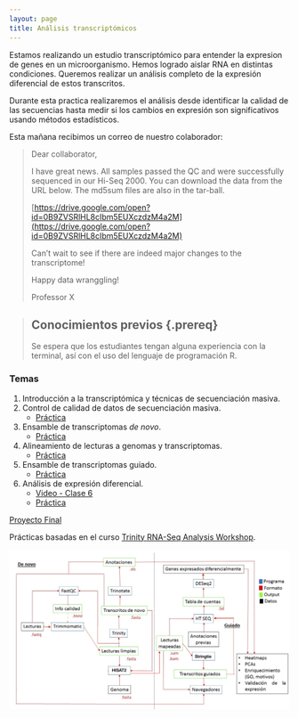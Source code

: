 ```yaml
---
layout: page
title: Análisis transcriptómicos
---
```


Estamos realizando un estudio transcriptómico para entender la expresion de genes
en un microorganismo. Hemos logrado aislar RNA en distintas condiciones. Queremos 
realizar un análisis completo de la expresión diferencial de estos transcritos. 

Durante esta practica realizaremos el análisis desde identificar la calidad de las secuencias
hasta medir si los cambios en expresión son significativos usando métodos estadísticos.

Esta mañana recibimos un correo de nuestro colaborador:

>
>Dear collaborator,
>
>I have great news. All samples passed the QC and were successfully sequenced in 
>our Hi-Seq 2000. You can download the data from the URL below. The md5sum files are also 
>in the tar-ball.  
>
>[https://drive.google.com/open?id=0B9ZVSRlHL8cIbm5EUXczdzM4a2M](https://drive.google.com/open?id=0B9ZVSRlHL8cIbm5EUXczdzM4a2M)
>
>Can’t wait to see if there are indeed major changes to the transcriptome! 
>
>Happy data wranggling!
>
>Professor X


> ## Conocimientos previos {.prereq}
>
> Se espera que los estudiantes tengan alguna experiencia con la terminal,
> así con el uso del lenguaje de programación R. 


### Temas

1. Introducción a la transcriptómica y técnicas de secuenciación masiva. 
2. Control de calidad de datos de secuenciación masiva.
	* [Práctica](01-quality.html)
3. Ensamble de transcriptomas *de novo*.
	* [Práctica](02-assembly_denovo.html)
4. Alineamiento de lecturas a genomas y transcriptomas.
	* [Práctica](03-mapping.html)
5. Ensamble de transcriptomas guiado.
	* [Práctica](05-assembly_guided.html)
6. Análisis de expresión diferencial.
	* [Video - Clase 6](https://www.dropbox.com/s/uzk28uvse2bjblt/Clase_6_Transcriptomica_BI_2021.mp4?dl=0)
	* [Práctica](04-expression.html)

[Proyecto Final](final_project.html)

Prácticas basadas en el curso [Trinity RNA-Seq Analysis Workshop](https://github.com/trinityrnaseq/RNASeq_Trinity_Tuxedo_Workshop/wiki).

![Diagrama de ensamble de transcriptomas](SLIDES/Transcriptomics_Workflow.png)


<!--
1. Introducción a la transcriptómica y técnicas de secuenciación masiva. 
	* [Video - Clase 1](https://www.dropbox.com/s/si9qwnqec5rsmrn/Clase_1_Transcriptomica_BI_2021.mp4?dl=0)
2. Control de calidad de datos de secuenciación masiva.
	* [Video - Clase 2](https://www.dropbox.com/s/1fdjnciue25o1dd/Clase_2_Transcriptomica_BI_2021.mp4?dl=0)
	* [Práctica](01-quality.html)
3. Ensamble de transcriptomas *de novo*.
	* [Video - Clase 3](https://www.dropbox.com/s/8g6id88zkoomz6f/Clase_3_Transcriptomica_BI_2021.mp4?dl=0)
	* [Práctica](02-assembly_denovo.html)
4. Alineamiento de lecturas a genomas y transcriptomas.
	* [Video - Clase 4](https://www.dropbox.com/s/clljr07subkdwnz/Clase_4_Transcriptomica_BI_2021.mp4?dl=0)
	* [Práctica](03-mapping.html)
5. Ensamble de transcriptomas guiado.
	* [Video - Clase 5](https://www.dropbox.com/s/c6rmzluwxck7x3g/Clase_5_Transcriptomica_BI_2021.mp4?dl=0)
	* [Práctica](05-assembly_guided.html)
6. Análisis de expresión diferencial.
	* [Video - Clase 6](https://www.dropbox.com/s/uzk28uvse2bjblt/Clase_6_Transcriptomica_BI_2021.mp4?dl=0)
	* [Práctica](04-expression.html)

Prácticas basadas en el curso [Trinity RNA-Seq Analysis Workshop](https://github.com/trinityrnaseq/RNASeq_Trinity_Tuxedo_Workshop/wiki).

![Diagrama de ensamble de transcriptomas](SLIDES/Transcriptomics_Workflow.png)

* [Archivos a enviar](file_upload.html)

-->

